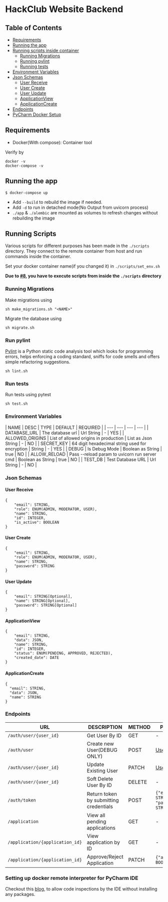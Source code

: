 # HackClub Website Backend

## Table of Contents
- [Requirements](#requirements)
- [Running the app](#running-the-app)
- [Running scripts inside container](#running-scripts)
    - [Running Migrations](#running-migrations)
    - [Running pylint](#run-pylint)
    - [Running tests](#run-tests)
- [Environment Variables](#environment-variables)  
- [Json Schemas](#json-schemas)
    - [User Receive](#user-receive)
    - [User Create](#user-create)
    - [User Update](#user-update)
    - [ApplicationView](#applicationview)
    - [ApplicationCreate](#applicationcreate)
- [Endpoints](#endpoints)
- [PyCharm Docker Setup](#setting-up-docker-remote-interpreter-for-PyCharm-IDE)

## Requirements
- Docker(With compose): Container tool

Verify by
```
docker -v
docker-compose -v
```  

## Running the app
`$ docker-compose up`
- Add `--build` to rebuild the image if needed.
- Add `-d` to run in detached mode(No Output from uvicorn process)
- `./app` & `./alembic` are mounted as volumes to refresh changes without rebuilding the image


## Running Scripts

Various scripts for different purposes has been made in the `./scripts` directory. 
They connect to the remote container from host and run commands inside the container.

Set your docker container name(if you changed it) in `./scripts/set_env.sh`

**Due to [#8](https://github.com/HackClubRIT/website-backend/issues/8), you have to execute scripts from inside the `./scripts` directory**

### Running Migrations

Make migrations using

```
sh make_migrations.sh "<NAME>"
```

Migrate the database using

```
sh migrate.sh
```

### Run pylint

[Pylint](https://pypi.org/project/pylint/) is a Python static code analysis tool which looks for programming errors, helps enforcing a coding standard, sniffs for code smells and offers simple refactoring suggestions.

```
sh lint.sh
```

### Run tests

Run tests using pytest

```
sh test.sh
```

### Environment Variables

| NAME | DESC | TYPE | DEFAULT | REQUIRED |
| --- | --- | --- | --- |
| DATABASE_URL | The database url | Url String | - | YES |
| ALLOWED_ORIGINS | List of allowed origins in production | List as Json String | - | NO |
| SECRET_KEY | 64 digit hexadecimal string used for encryption | String | - | YES |
| DEBUG | Is Debug Mode | Boolean as String | true | NO |
| ALLOW_RELOAD | Pass --reload param to uvicorn run server cmd | Boolean as String | true | NO |
| TEST_DB | Test Database URL | Url String | - | NO |

### Json Schemas 

#### User Receive
```
{
    "email": STRING, 
    "role": ENUM(ADMIN, MODERATOR, USER), 
    "name": STRING, 
    "id": INTEGER, 
    "is_active": BOOLEAN
}
```

#### User Create
```
{
    "email": STRING, 
    "role": ENUM(ADMIN, MODERATOR, USER), 
    "name": STRING,
    "password": STRING
}
```

#### User Update
```
{
    "email": STRING[Optional],
    "name": STRING[Optional],
    "password": STRING[Optional]
}
```
#### ApplicationView
```
{
    "email": STRING,
    "data": JSON,
    "name": STRING,
    "id": INTEGER,
    "status": ENUM(PENDING, APPROVED, REJECTED),
    "created_date": DATE 
}
```
#### ApplicationCreate
```
{
  "email": STRING,
  "data": JSON,
  "name": STRING
}
```


### Endpoints
| URL | DESCRIPTION |METHOD | PARAMS | AUTHENTICATED | RESPONSE |
| --- | --- | --- | --- | --- | --- |
| `/auth/user/{user_id}` | Get User By ID | GET | - | No | [User](#user-receive) |
| `/auth/user` | Create new User(DEBUG ONLY) | POST | [UserCreate](#user-create) | No | [User](#user-receive) |
| `/auth/user/{user_id}` | Update Existing User | PATCH | [UserUpdate](#user-update) | Yes |  [User](#user-receive) |
| `/auth/user/{user_id}` | Soft Delete User By ID | DELETE | - | Yes |  - |
| `/auth/token` | Return token by submitting credentials | POST | `{"email": STRING, "password": STRING}` | No | `{"access_token": "string", "token_type": "string"}` |
| `/application` | View all pending applications | GET | - | Yes | [List(ApplicationView)](#applicationview) |
| `/application/{application_id}` | View application by ID | GET | - | No | [ApplicationView](#applicationview) |
| `/application/{application_id}` | Approve/Reject Application | PATCH | `{"approved": BOOLEAN}` | Yes | - |  


### Setting up docker remote interpreter for PyCharm IDE
Checkout this [blog](https://blog.jetbrains.com/pycharm/2015/12/using-docker-in-pycharm/), to allow code inspections by the IDE without installing any packages.
